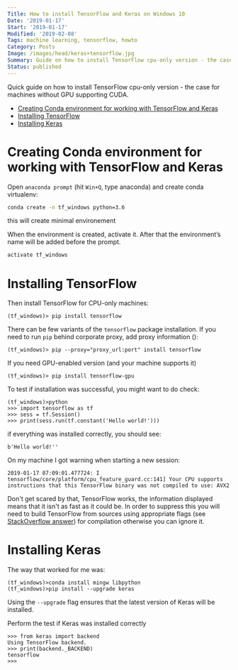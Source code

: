 ```yaml
---
Title: How to install TensorFlow and Keras on Windows 10
Date: '2019-01-17'
Start: '2019-01-17' 
Modified: '2019-02-08'
Tags: machine learning, tensorflow, howto
Category: Posts
Image: /images/head/keras+tensorflow.jpg
Summary: Guide on how to install TensorFlow cpu-only version - the case for machines without GPU supporting CUDA. Step-by-step procedure starting from creating conda environment till testing if TensorFlow and Keras Works.
Status: published
---
```

Quick guide on how to install TensorFlow cpu-only version - the case for machines without GPU supporting CUDA.
<!-- MarkdownTOC autolink="true" autoanchor="true" -->

- [Creating Conda environment for working with TensorFlow and Keras](#creating-conda-environment-for-working-with-tensorflow-and-keras)
- [Installing TensorFlow](#installing-tensorflow)
- [Installing Keras](#installing-keras)

<!-- /MarkdownTOC -->

<a id="creating-conda-environment-for-working-with-tensorflow-and-keras"></a>
# Creating Conda environment for working with TensorFlow and Keras
Open `anaconda prompt` (hit `Win+Q`, type anaconda) and create conda virtualenv:
```sh
conda create -n tf_windows python=3.6
```
this will create minimal environement

When the environment is created, activate it. After that the environment’s name will be added before the prompt.
```sh
activate tf_windows
```

<a id="installing-tensorflow"></a>
# Installing TensorFlow
Then install TensorFlow for CPU-only machines:
```
(tf_windows)> pip install tensorflow
```
There can be few variants of the `tensorflow` package installation. If you need to run `pip` behind corporate proxy, add proxy information ():
```
(tf_windows)> pip --proxy="proxy_url:port" install tensorflow
```
If you need GPU-enabled version (and your machine supports it)
```
(tf_windows)> pip install tensorflow-gpu
```

To test if installation was successful, you might want to do check:
```
(tf_windows)>python
>>> import tensorflow as tf
>>> sess = tf.Session()
>>> print(sess.run(tf.constant('Hello world!')))
```
if everything was installed correctly, you should see:
```
b'Hello world!''
```

On my machine I got warning when starting a new session:
```
2019-01-17 07:09:01.477724: I tensorflow/core/platform/cpu_feature_guard.cc:141] Your CPU supports instructions that this TensorFlow binary was not compiled to use: AVX2
```
Don't get scared by that, TensorFlow works, the information displayed means that it isn't as fast as it could be.
In order to suppress this you will need to build TensorFlow from sources using appropriate flags (see [StackOverflow answer](https://stackoverflow.com/questions/41293077/how-to-compile-tensorflow-with-sse4-2-and-avx-instructions?rq=1)) for compilation otherwise you can ignore it.

<a id="installing-keras"></a>
# Installing Keras
The way that worked for me was:
```
(tf_windows)>conda install mingw libpython
(tf_windows)>pip install --upgrade keras
```
Using the `--upgrade` flag ensures that the latest version of Keras will be installed.

Perform the test if Keras was installed correctly

```
>>> from keras import backend
Using TensorFlow backend.
>>> print(backend._BACKEND)
tensorflow
>>>
```
